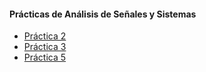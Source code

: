 #### Prácticas de Análisis de Señales y Sistemas
* [Práctica 2](https://hunajpu.github.io/ASyS/Práctica_2/html/ASySPrac2_Hernandez_Luna_Alonso.html)
* [Práctica 3](https://hunajpu.github.io/ASyS/Practica_3/html/problem6.html)
* [Práctica 5](https://hunajpu.github.io/ASyS/Practica_5/html/ASySPrac5_RodrigoLuna.html)
